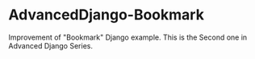 # AdvancedDjango-Bookmark

Improvement of "Bookmark" Django example. This is the Second one in Advanced Django Series.

